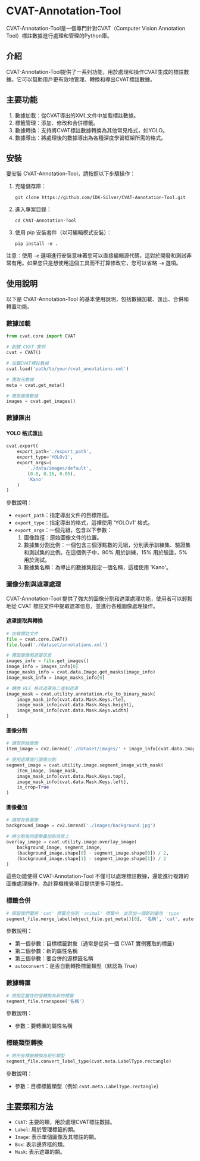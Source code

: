 # CVAT-Annotation-Tool

CVAT-Annotation-Tool是一個專門針對CVAT（Computer Vision Annotation Tool）標註數據進行處理和管理的Python庫。

## 介紹

CVAT-Annotation-Tool提供了一系列功能，用於處理和操作CVAT生成的標註數據。它可以幫助用戶更有效地管理、轉換和導出CVAT標註數據。

## 主要功能

1. 數據加載：從CVAT導出的XML文件中加載標註數據。
2. 標籤管理：添加、修改和合併標籤。
3. 數據轉換：支持將CVAT標註數據轉換為其他常見格式，如YOLO。
4. 數據導出：將處理後的數據導出為各種深度學習框架所需的格式。

## 安裝

要安裝 CVAT-Annotation-Tool，請按照以下步驟操作：

1. 克隆儲存庫：
   ```
   git clone https://github.com/IDK-Silver/CVAT-Annotation-Tool.git
   ```

2. 進入專案目錄：
   ```
   cd CVAT-Annotation-Tool
   ```

3. 使用 pip 安裝套件（以可編輯模式安裝）：
   ```
   pip install -e .
   ```

注意：使用 `-e` 選項進行安裝意味著您可以直接編輯源代碼，這對於開發和測試非常有用。如果您只是想使用這個工具而不打算修改它，您可以省略 `-e` 選項。

## 使用說明

以下是 CVAT-Annotation-Tool 的基本使用說明，包括數據加載、匯出、合併和轉置功能。

### 數據加載

```python
from cvat.core import CVAT

# 創建 CVAT 實例
cvat = CVAT()

# 加載CVAT標註數據
cvat.load('path/to/your/cvat_annotations.xml')

# 獲取元數據
meta = cvat.get_meta()

# 獲取圖像數據
images = cvat.get_images()
```

### 數據匯出

#### YOLO 格式匯出

```python
cvat.export(
    export_path='./export_path',
    export_type='YOLOv1',
    export_args=(
        './data/images/default',
        (0.8, 0.15, 0.05),
        'Kano'
    )
)
```

參數說明：
- `export_path`：指定導出文件的目標路徑。
- `export_type`：指定導出的格式，這裡使用 'YOLOv1' 格式。
- `export_args`：一個元組，包含以下參數：
  1. 圖像路徑：原始圖像文件的位置。
  2. 數據集分割比例：一個包含三個浮點數的元組，分別表示訓練集、驗證集和測試集的比例。在這個例子中，80% 用於訓練，15% 用於驗證，5% 用於測試。
  3. 數據集名稱：為導出的數據集指定一個名稱，這裡使用 'Kano'。

### 圖像分割與遮罩處理

CVAT-Annotation-Tool 提供了強大的圖像分割和遮罩處理功能，使用者可以輕鬆地從 CVAT 標註文件中提取遮罩信息，並進行各種圖像處理操作。

#### 遮罩提取與轉換

```python
# 加載標註文件
file = cvat.core.CVAT()
file.load('./dataset/annotations.xml')

# 獲取圖像和遮罩信息
images_info = file.get_images()
image_info = images_info[0]
image_masks_info = cvat.data.Image.get_masks(image_info)
image_mask_info = image_masks_info[0]

# 轉換 RLE 格式遮罩為二進制遮罩
image_mask = cvat.utility.annotation.rle_to_binary_mask(
    image_mask_info[cvat.data.Mask.Keys.rle],
    image_mask_info[cvat.data.Mask.Keys.height],
    image_mask_info[cvat.data.Mask.Keys.width]
)
```

#### 圖像分割

```python
# 讀取原始圖像
item_image = cv2.imread('./dataset/images/' + image_info[cvat.data.Image.Keys.name])

# 使用遮罩進行圖像分割
segment_image = cvat.utility.image.segment_image_with_mask(
    item_image, image_mask,
    image_mask_info[cvat.data.Mask.Keys.top],
    image_mask_info[cvat.data.Mask.Keys.left],
    is_crop=True
)
```

#### 圖像疊加

```python
# 讀取背景圖像
background_image = cv2.imread('./images/background.jpg')

# 將分割後的圖像疊加到背景上
overlay_image = cvat.utility.image.overlay_image(
    background_image, segment_image,
    (background_image.shape[0] - segment_image.shape[0]) / 2,
    (background_image.shape[1] - segment_image.shape[1]) / 2
)
```

這些功能使得 CVAT-Annotation-Tool 不僅可以處理標註數據，還能進行複雜的圖像處理操作，為計算機視覺項目提供更多可能性。

### 標籤合併

```python
# 假設我們要將 'cat' 標籤合併到 'animal' 標籤中，並添加一個新的屬性 'type'
segment_file.merge_label(object_file.get_meta()[0], '名稱', 'cat', autoconvert=False)
```

參數說明：
- 第一個參數：目標標籤對象（通常是從另一個 CVAT 實例獲取的標籤）
- 第二個參數：新的屬性名稱
- 第三個參數：要合併的源標籤名稱
- `autoconvert`：是否自動轉換標籤類型（默認為 True）

### 數據轉置

```python
# 將指定屬性的值轉換為新的標籤
segment_file.transpose('名稱')
```

參數說明：
- 參數：要轉置的屬性名稱

### 標籤類型轉換

```python
# 將所有標籤轉換為矩形類型
segment_file.convert_label_type(cvat.meta.LabelType.rectangle)
```

參數說明：
- 參數：目標標籤類型（例如 `cvat.meta.LabelType.rectangle`）

## 主要類和方法

- `CVAT`: 主要的類，用於處理CVAT標註數據。
- `Label`: 用於管理標籤的類。
- `Image`: 表示單個圖像及其標註的類。
- `Box`: 表示邊界框的類。
- `Mask`: 表示遮罩的類。

